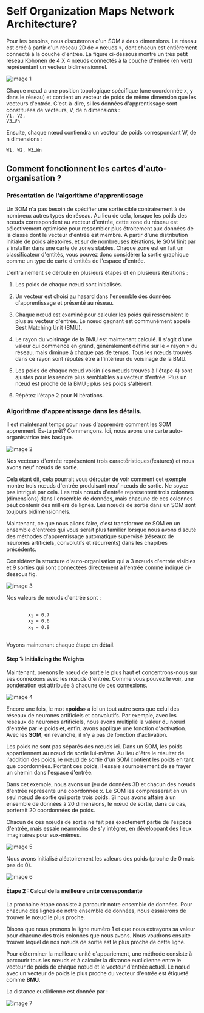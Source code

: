 # Self Organization Maps Network Architecture?

Pour les besoins, nous discuterons d'un SOM à deux dimensions. Le réseau est créé à partir d'un réseau 2D de « nœuds », dont chacun est entièrement connecté à la couche d'entrée. La figure ci-dessous montre un très petit réseau Kohonen de 4 X 4 nœuds connectés à la couche d'entrée (en vert) représentant un vecteur bidimensionnel.

![image 1](images/1.png)

Chaque nœud a une position topologique spécifique (une coordonnée x, y dans le réseau) et contient un vecteur de poids de même dimension que les vecteurs d'entrée. C'est-à-dire, si les données d'apprentissage sont constituées de vecteurs, V, de n dimensions :<br/>
<code>V1, V2, V3…Vn</code>

Ensuite, chaque nœud contiendra un vecteur de poids correspondant W, de n dimensions :<br/>

<code>W1, W2, W3…Wn</code>

## Comment fonctionnent les cartes d'auto-organisation ?

### Présentation de l'algorithme d'apprentissage

Un SOM n'a pas besoin de spécifier une sortie cible contrairement à de nombreux autres types de réseau. Au lieu de cela, lorsque les poids des nœuds correspondent au vecteur d'entrée, cette zone du réseau est sélectivement optimisée pour ressembler plus étroitement aux données de la classe dont le vecteur d'entrée est membre. A partir d'une distribution initiale de poids aléatoires, et sur de nombreuses itérations, le SOM finit par s'installer dans une carte de zones stables. Chaque zone est en fait un classificateur d'entités, vous pouvez donc considérer la sortie graphique comme un type de carte d'entités de l'espace d'entrée.

L'entrainement se déroule en plusieurs étapes et en plusieurs itérations :

1. Les poids de chaque nœud sont initialisés.
   
2. Un vecteur est choisi au hasard dans l'ensemble des données d'apprentissage et présenté au réseau.
   
3. Chaque nœud est examiné pour calculer les poids qui ressemblent le plus au vecteur d'entrée. Le nœud gagnant est communément appelé Best Matching Unit (BMU).
   
4. Le rayon du voisinage de la BMU est maintenant calculé. Il s'agit d'une valeur qui commence en grand, généralement définie sur le « rayon » du réseau, mais diminue à chaque pas de temps. Tous les nœuds trouvés dans ce rayon sont réputés être à l'intérieur du voisinage de la BMU.
   
5. Les poids de chaque nœud voisin (les nœuds trouvés à l'étape 4) sont ajustés pour les rendre plus semblables au vecteur d'entrée. Plus un nœud est proche de la BMU ; plus ses poids s'altèrent.
   
6. Répétez l'étape 2 pour N itérations.

### Algorithme d'apprentissage dans les détails.

Il est maintenant temps pour nous d'apprendre comment les SOM apprennent. Es-tu prêt? Commençons. Ici, nous avons une carte auto-organisatrice très basique.

![image 2](images/2.png)

Nos vecteurs d'entrée représentent trois caractéristiques(features) et nous avons neuf nœuds de sortie.

Cela étant dit, cela pourrait vous dérouter de voir comment cet exemple montre trois nœuds d'entrée produisant neuf nœuds de sortie. Ne soyez pas intrigué par cela. Les trois nœuds d'entrée représentent trois colonnes (dimensions) dans l'ensemble de données, mais chacune de ces colonnes peut contenir des milliers de lignes. Les nœuds de sortie dans un SOM sont toujours bidimensionnels.

Maintenant, ce que nous allons faire, c'est transformer ce SOM en un ensemble d'entrées qui vous serait plus familier lorsque nous avons discuté des méthodes d'apprentissage automatique supervisé (réseaux de neurones artificiels, convolutifs et récurrents) dans les chapitres précédents.

Considérez la structure d'auto-organisation qui a 3 nœuds d'entrée visibles et 9 sorties qui sont connectées directement à l'entrée comme indiqué ci-dessous fig.

![image 3](images/3.png)

Nos valeurs de nœuds d'entrée sont :
<pre>
    <code>
        x<sub>1</sub> = 0.7
        x<sub>2</sub> = 0.6
        x<sub>3</sub> = 0.9
    </code>
</pre>
Voyons maintenant chaque étape en détail.

#### Step 1: Initializing the Weights

Maintenant, prenons le nœud de sortie le plus haut et concentrons-nous sur ses connexions avec les nœuds d'entrée. Comme vous pouvez le voir, une pondération est attribuée à chacune de ces connexions.

![image 4](images/4.png)

Encore une fois, le mot «**poids**» a ici un tout autre sens que celui des réseaux de neurones artificiels et convolutifs. Par exemple, avec les réseaux de neurones artificiels, nous avons multiplié la valeur du nœud d'entrée par le poids et, enfin, avons appliqué une fonction d'activation. Avec les **SOM**, en revanche, il n'y a pas de fonction d'activation.

Les poids ne sont pas séparés des nœuds ici. Dans un SOM, les poids appartiennent au nœud de sortie lui-même. Au lieu d'être le résultat de l'addition des poids, le nœud de sortie d'un SOM contient les poids en tant que coordonnées. Portant ces poids, il essaie sournoisement de se frayer un chemin dans l'espace d'entrée.

Dans cet exemple, nous avons un jeu de données 3D et chacun des nœuds d'entrée représente une coordonnée x. Le SOM les compresserait en un seul nœud de sortie qui porte trois poids. Si nous avons affaire à un ensemble de données à 20 dimensions, le nœud de sortie, dans ce cas, porterait 20 coordonnées de poids.

Chacun de ces nœuds de sortie ne fait pas exactement partie de l'espace d'entrée, mais essaie néanmoins de s'y intégrer, en développant des lieux imaginaires pour eux-mêmes.

![image 5](images/5.png)

Nous avons initialisé aléatoirement les valeurs des poids (proche de 0 mais pas de 0).

![image 6](images/6.png)

#### Étape 2 : Calcul de la meilleure unité correspondante

La prochaine étape consiste à parcourir notre ensemble de données. Pour chacune des lignes de notre ensemble de données, nous essaierons de trouver le nœud le plus proche.

Disons que nous prenons la ligne numéro 1 et que nous extrayons sa valeur pour chacune des trois colonnes que nous avons. Nous voudrons ensuite trouver lequel de nos nœuds de sortie est le plus proche de cette ligne.

Pour déterminer la meilleure unité d'appariement, une méthode consiste à parcourir tous les nœuds et à calculer la distance euclidienne entre le vecteur de poids de chaque nœud et le vecteur d'entrée actuel. Le nœud avec un vecteur de poids le plus proche du vecteur d'entrée est étiqueté comme **BMU**.

La distance euclidienne est donnée par :

![image 7](images/7.png)

